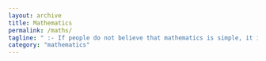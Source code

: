 ```yaml
---
layout: archive
title: Mathematics
permalink: /maths/
tagline: " :- If people do not believe that mathematics is simple, it is only because they do not realize how complicated life is."
category: "mathematics"
---
```

